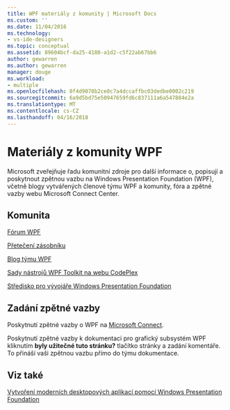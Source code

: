 ```yaml
---
title: WPF materiály z komunity | Microsoft Docs
ms.custom: ''
ms.date: 11/04/2016
ms.technology:
- vs-ide-designers
ms.topic: conceptual
ms.assetid: 89604bcf-da25-4180-a1d2-c5f22ab67bb6
author: gewarren
ms.author: gewarren
manager: douge
ms.workload:
- multiple
ms.openlocfilehash: 0f4d9078b2ce8c7a4dccaffbc03dedbe0002c219
ms.sourcegitcommit: 6a9d5bd75e50947659fd6c837111a6a547884e2a
ms.translationtype: MT
ms.contentlocale: cs-CZ
ms.lasthandoff: 04/16/2018
---
```

# <a name="wpf-community-resources"></a>Materiály z komunity WPF
Microsoft zveřejňuje řadu komunitní zdroje pro další informace o, popisují a poskytnout zpětnou vazbu na Windows Presentation Foundation (WPF), včetně blogy vytvářených členové týmu WPF a komunity, fóra a zpětné vazby webu Microsoft Connect Center.  
  
## <a name="community"></a>Komunita  
 [Fórum WPF](http://go.microsoft.com/fwlink/?LinkId=187440)  
  
 [Přetečení zásobníku](http://stackoverflow.com/questions/tagged/wpf)  
  
 [Blog týmu WPF](http://blogs.msdn.com/b/wpf/)  
  
 [Sady nástrojů WPF Toolkit na webu CodePlex](http://wpf.codeplex.com/)  
  
 [Středisko pro vývojáře Windows Presentation Foundation](https://www.visualstudio.com/features/wpf-vs)  
  
## <a name="provide-feedback"></a>Zadání zpětné vazby  
 Poskytnutí zpětné vazby o WPF na [Microsoft Connect](https://connect.microsoft.com/VisualStudio/Feedback).  
  
 Poskytnutí zpětné vazby k dokumentaci pro grafický subsystém WPF kliknutím **byly užitečné tuto stránku?** tlačítko stránky a zadání komentáře. To přináší vaši zpětnou vazbu přímo do týmu dokumentace.  
  
## <a name="see-also"></a>Viz také  
 [Vytvoření moderních desktopových aplikací pomocí Windows Presentation Foundation](../designers/create-modern-desktop-applications-with-windows-presentation-foundation.md)
